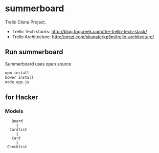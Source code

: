 summerboard
===========

Trello Clone Project.

* Trello Tech stacks: http://blog.fogcreek.com/the-trello-tech-stack/
* Trello Architecture: http://prezi.com/skunatcrkp5m/trello-architecture/

## Run summerboard
Summerboard uses open source

```bash
npm install
bower install
node app.js
```

## for Hacker

### Models

```
   Board
     |
  Cardlist
     |
   Card
     |
 Checklist
```
